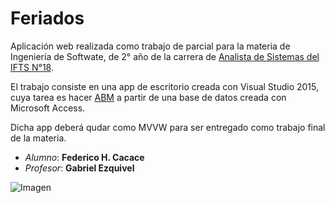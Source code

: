 # Feriados

Aplicación web realizada como trabajo de parcial para la materia de Ingeniería de Softwate, de 2° año de la carrera de [Analista de Sistemas del IFTS N°18](http://www.ifts18.edu.ar/).

El trabajo consiste en una app de escritorio creada con Visual Studio 2015, cuya tarea es hacer [ABM](https://es.wikipedia.org/wiki/CRUD) a partir de una base de datos creada con Microsoft Access.

Dicha app deberá qudar como MVVW para ser entregado como trabajo final de la materia.

* *Alumno*: **Federico H. Cacace**
* *Profesor*: **Gabriel Ezquivel**

![Imagen](https://raw.githubusercontent.com/FedeHC/fedehc.github.io/master/images/web7.jpg)